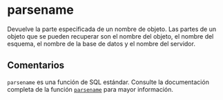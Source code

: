 ﻿---
SidebarGroup: "Funciones de sistema"
Autogenerated: true
---

# parsename

Devuelve la parte especificada de un nombre de objeto. Las partes de un objeto que se pueden recuperar son el nombre del objeto, el nombre del esquema, el nombre de la base de datos y el nombre del servidor.

## Comentarios 

`parsename` es una función de SQL estándar. Consulte la documentación completa de la función [`parsename`](https://learn.microsoft.com/es-es/sql/t-sql/functions/parsename-transact-sql) para mayor información.
